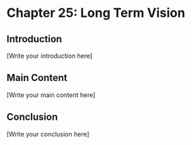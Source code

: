 # Chapter 25: Long Term Vision

## Introduction

[Write your introduction here]

## Main Content

[Write your main content here]

## Conclusion

[Write your conclusion here]